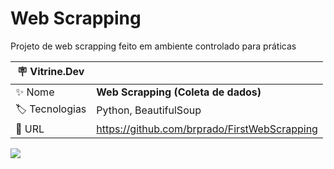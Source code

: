 # Web Scrapping

Projeto de web scrapping feito em ambiente controlado para práticas

| :placard: Vitrine.Dev |     |
| -------------  | --- |
| :sparkles: Nome        | **Web Scrapping (Coleta de dados)**
| :label: Tecnologias | Python, BeautifulSoup
| :rocket: URL         | https://github.com/brprado/FirstWebScrapping


<!-- Inserir imagem com a #vitrinedev ao final do link -->
![](https://blog.apify.com/content/images/2022/09/what_is_web_scraping.png#vitrinedev)
